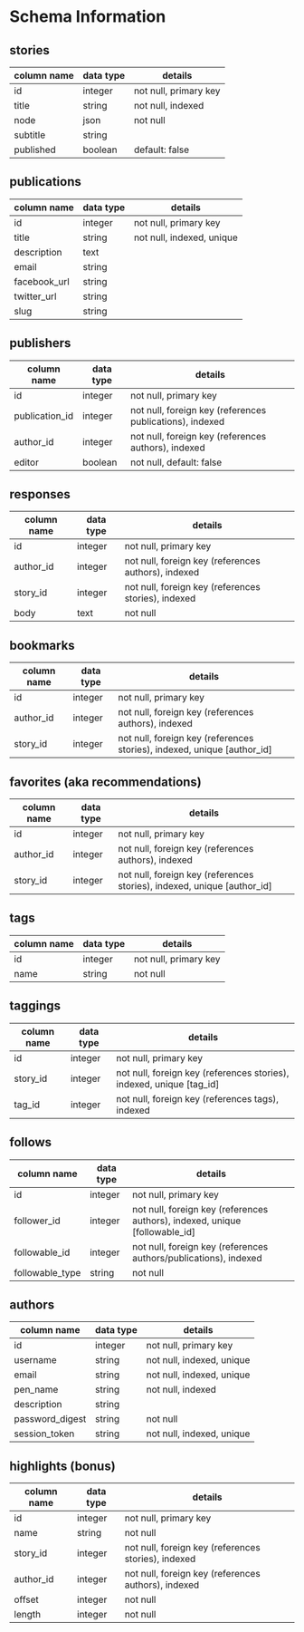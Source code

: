 # Schema Information

## stories
column name    | data type | details
------------   |-----------|-----------------------
id             | integer   | not null, primary key
title          | string    | not null, indexed
node           | json      | not null
subtitle       | string    |
published      | boolean   | default: false

## publications
column name | data type | details
------------|-----------|-----------------------
id          | integer   | not null, primary key
title       | string    | not null, indexed, unique
description | text      |
email       | string    |
facebook_url| string    |
twitter_url | string    |
slug        | string    |

## publishers
column name      | data type | details
------------     |-----------|-----------------------
id               | integer   | not null, primary key
publication_id   | integer   | not null, foreign key (references publications), indexed
author_id        | integer   | not null, foreign key (references authors), indexed
editor           | boolean   | not null, default: false

## responses
column name | data type | details
------------|-----------|-----------------------
id          | integer   | not null, primary key
author_id   | integer   | not null, foreign key (references authors), indexed
story_id    | integer   | not null, foreign key (references stories), indexed
body        | text      | not null

## bookmarks
column name | data type | details
------------|-----------|-----------------------
id          | integer   | not null, primary key
author_id   | integer   | not null, foreign key (references authors), indexed
story_id    | integer   | not null, foreign key (references stories), indexed, unique [author_id]

## favorites (aka recommendations)
column name | data type | details
------------|-----------|-----------------------
id          | integer   | not null, primary key
author_id   | integer   | not null, foreign key (references authors), indexed
story_id    | integer   | not null, foreign key (references stories), indexed, unique [author_id]

## tags
column name | data type | details
------------|-----------|-----------------------
id          | integer   | not null, primary key
name        | string    | not null

## taggings
column name | data type | details
------------|-----------|-----------------------
id          | integer   | not null, primary key
story_id    | integer   | not null, foreign key (references stories), indexed, unique [tag_id]
tag_id      | integer   | not null, foreign key (references tags), indexed

## follows
column name      | data type | details
------------     |-----------|-----------------------
id               | integer   | not null, primary key
follower_id      | integer   | not null, foreign key (references authors), indexed, unique [followable_id]
followable_id    | integer   | not null, foreign key (references authors/publications), indexed
followable_type  | string    | not null


## authors
column name     | data type | details
----------------|-----------|-----------------------
id              | integer   | not null, primary key
username        | string    | not null, indexed, unique
email           | string    | not null, indexed, unique
pen_name        | string    | not null, indexed
description     | string    |
password_digest | string    | not null
session_token   | string    | not null, indexed, unique


## highlights (bonus)
column name | data type | details
------------|-----------|-----------------------
id          | integer   | not null, primary key
name        | string    | not null
story_id    | integer   | not null, foreign key (references stories), indexed
author_id   | integer   | not null, foreign key (references authors), indexed
offset      | integer   | not null
length      | integer   | not null
